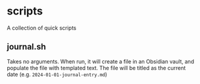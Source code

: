 # scripts
A collection of quick scripts

## journal.sh
Takes no arguments. When run, it will create a file in an Obsidian vault, and populate the file with templated text. The file will be titled as the current date (e.g. `2024-01-01-journal-entry.md`)
